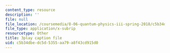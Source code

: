 ```yaml
---
content_type: resource
description: ''
file: null
file_location: /coursemedia/8-06-quantum-physics-iii-spring-2018/c5b34dbedc5d5355aa79a8f43cd915d0_OyZbj4_P7JM.vtt
file_type: application/x-subrip
resourcetype: Other
title: 3play caption file
uid: c5b34dbe-dc5d-5355-aa79-a8f43cd915d0
---
```

